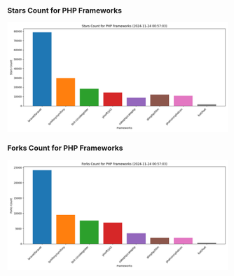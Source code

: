### Stars Count for PHP Frameworks

![Stars Chart](./archive/charts/20241124005703_stars_count.png)

### Forks Count for PHP Frameworks

![Forks Chart](./archive/charts/20241124005703_forks_count.png)

